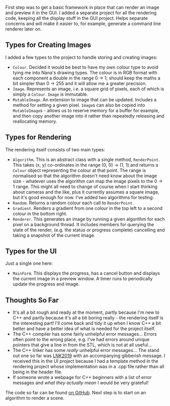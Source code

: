 First step was to get a basic framework in place that can render an image and preview it in the GUI. I added a separate project for all the rendering code, keeping all the display stuff in the GUI project. Helps separate concerns and will make it easier to, for example, generate a command line renderer later on.

## Types for Creating Images ##

I added a few types to the project to handle storing and creating images:

* `Colour`. Decided it would be best to have my own colour type to avoid tying me into Nana's drawing types. The colour is in RGB format with each component a double in the range 0 -> 1; should keep the maths a bit simpler than 0 -> 255 and it will allow me a greater precision.
* `Image`. Represents an image, i.e. a square grid of pixels, each of which is simply a `Colour`. `Image` is immutable.
* `MutableImage`. An extension to image that can be updated. Includes a method for setting a given pixel. `Image`s can also be copied into `MutableImage`s - allows us to reserve memory for a buffer for example, and then copy another image into it rather than repeatedly releasing and reallocating memory.

## Types for Rendering ##

The rendering itself consists of two main types:

* `Algorithm`. This is an abstract class with a single method, `RenderPoint`. This takes (x, y) co-ordinates in the range (0, 0) -> (1, 1) and returns a `Colour` object representing the colour at that point. The range is normalised so that the algorithm doesn't need know about the image size - whatever uses the algorithm can map the image pixels to the 0 -> 1 range. This might all need to change of course when I start thinking about cameras and the like, plus it currently assumes a square image, but it's good enough for now. 
I've added two algorithms for testing:
 * `Random`. Returns a random colour each call to `RenderPoint`.
 * `Gradient`. Renders a gradient from one colour in the top left to a second colour in the bottom right.
* `Renderer`. This generates an image by running a given algorithm for each pixel on a background thread. It includes members for querying the state of the render, (e.g. the status or progress complete) cancelling and taking a snapshot of the current image.

## Types for the UI ##

Just a single one here:

* `MainForm`. This displays the progress, has a cancel button and displays the current image in a preview window. A timer runs to periodically update the progress and image.

## Thoughts So Far ##

* It's all a bit rough and ready at the moment, partly because I'm new to C++ and partly because it's all a bit boring really - the rendering itself is the interesting part! I'll come back and tidy it up when I know C++ a bit better and have a better idea of what is needed for the project itself.
* The C++ compiler has some fairly unhelpful error messages... Errors often point to the wrong place, e.g. I've had errors around unique pointers that give a line in <memory> from the STL, which is not at all useful...
* The C++ linker has some *really* unhelpful error messages... The stand out one so far was [LNK2019](https://msdn.microsoft.com/en-us/library/799kze2z.aspx) with an accompanying gibberish message. I received this in the UI project because I had a template method in the rendering project whose implementation was in a .cpp file rather than all being in the header file.
* If someone wrote a webpage for C++ beginners with a list of error messages and *what they actually mean* I would be very grateful!

The code so far can be found [on GitHub](https://github.com/MrKWatkins/Rendering/tree/basic-framework). Next step is to start on an algorithm to render a scene.